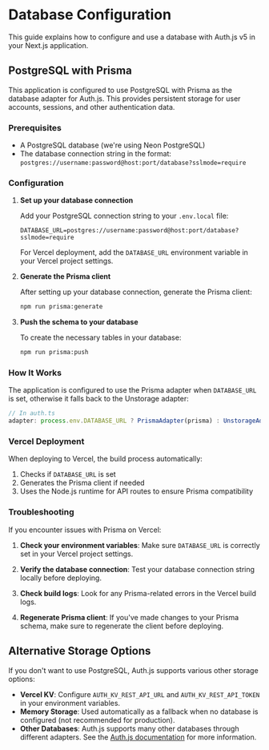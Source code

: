 # Database Configuration

This guide explains how to configure and use a database with Auth.js v5 in your Next.js application.

## PostgreSQL with Prisma

This application is configured to use PostgreSQL with Prisma as the database adapter for Auth.js. This provides persistent storage for user accounts, sessions, and other authentication data.

### Prerequisites

- A PostgreSQL database (we're using Neon PostgreSQL)
- The database connection string in the format: `postgres://username:password@host:port/database?sslmode=require`

### Configuration

1. **Set up your database connection**

   Add your PostgreSQL connection string to your `.env.local` file:

   ```
   DATABASE_URL=postgres://username:password@host:port/database?sslmode=require
   ```

   For Vercel deployment, add the `DATABASE_URL` environment variable in your Vercel project settings.

2. **Generate the Prisma client**

   After setting up your database connection, generate the Prisma client:

   ```bash
   npm run prisma:generate
   ```

3. **Push the schema to your database**

   To create the necessary tables in your database:

   ```bash
   npm run prisma:push
   ```

### How It Works

The application is configured to use the Prisma adapter when `DATABASE_URL` is set, otherwise it falls back to the Unstorage adapter:

```javascript
// In auth.ts
adapter: process.env.DATABASE_URL ? PrismaAdapter(prisma) : UnstorageAdapter(storage),
```

### Vercel Deployment

When deploying to Vercel, the build process automatically:

1. Checks if `DATABASE_URL` is set
2. Generates the Prisma client if needed
3. Uses the Node.js runtime for API routes to ensure Prisma compatibility

### Troubleshooting

If you encounter issues with Prisma on Vercel:

1. **Check your environment variables**: Make sure `DATABASE_URL` is correctly set in your Vercel project settings.

2. **Verify the database connection**: Test your database connection string locally before deploying.

3. **Check build logs**: Look for any Prisma-related errors in the Vercel build logs.

4. **Regenerate Prisma client**: If you've made changes to your Prisma schema, make sure to regenerate the client before deploying.

## Alternative Storage Options

If you don't want to use PostgreSQL, Auth.js supports various other storage options:

- **Vercel KV**: Configure `AUTH_KV_REST_API_URL` and `AUTH_KV_REST_API_TOKEN` in your environment variables.
- **Memory Storage**: Used automatically as a fallback when no database is configured (not recommended for production).
- **Other Databases**: Auth.js supports many other databases through different adapters. See the [Auth.js documentation](https://authjs.dev/reference/core/adapters) for more information.
